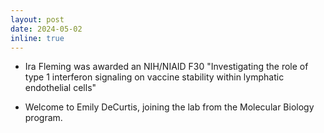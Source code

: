 ```yaml
---
layout: post
date: 2024-05-02
inline: true
---
```


- Ira Fleming was awarded an NIH/NIAID F30 "Investigating the role of type 1
  interferon signaling on vaccine stability within lymphatic endothelial cells"

- Welcome to Emily DeCurtis, joining the lab from the Molecular Biology program.
